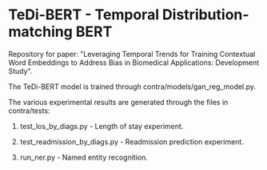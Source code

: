 # TeDi-BERT - Temporal Distribution-matching BERT

Repository for paper: "Leveraging Temporal Trends for Training Contextual Word Embeddings to Address Bias in Biomedical Applications: Development Study".

The TeDi-BERT model is trained through contra/models/gan_reg_model.py.

The various experimental results are generated through the files in contra/tests:

1. test_los_by_diags.py - Length of stay experiment.

1. test_readmission_by_diags.py - Readmission prediction experiment.

1. run_ner.py - Named entity recognition.


